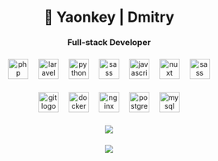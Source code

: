 <h1 align="center">🐍 Yaonkey | Dmitry </h1>
<h3 align="center">Full-stack Developer</h3>

###

<div align="center">
  <img src="https://skillicons.dev/icons?i=php" height="40" alt="php logo"  />
  <img width="12" />
  <img src="https://skillicons.dev/icons?i=laravel" height="40" alt="laravel logo"  />
  <img width="12" />
  <img src="https://skillicons.dev/icons?i=ts" height="40" alt="python logo"  />
  <img width="12" />
  <img src="https://skillicons.dev/icons?i=next" height="40" alt="sass logo"  />
  <img width="12" />
  <img src="https://skillicons.dev/icons?i=js" height="40" alt="javascript logo"  />
  <img width="12" />
  <img src="https://skillicons.dev/icons?i=nuxt" height="40" alt="nuxt logo"  />
  <img width="12" />
  <img src="https://skillicons.dev/icons?i=sass" height="40" alt="sass logo"  />
</div>

###

<div align="center">
  <img src="https://skillicons.dev/icons?i=git" height="40" alt="git logo"  />
  <img width="12" />
  <img src="https://skillicons.dev/icons?i=docker" height="40" alt="docker logo"  />
  <img width="12" />
  <img src="https://skillicons.dev/icons?i=nginx" height="40" alt="nginx logo"  />
  <img width="12" />
  <img src="https://skillicons.dev/icons?i=postgres" height="40" alt="postgresql logo"  />
  <img width="12" />
  <img src="https://skillicons.dev/icons?i=mysql" height="40" alt="mysql logo"  />  
</div>

###

<p align="center">
  <img src="https://github-readme-stats.vercel.app/api?username=yaonkey&theme=bear&show_icons=true&hide_border=true&count_private=true&locale=en">
</p>

###

<p align="center">
  <img src="https://github-profile-trophy.vercel.app/?username=yaonkey&theme=radical&no-frame=true&no-bg=true&margin-w=6">
</p>

###
